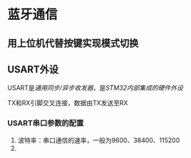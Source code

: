 # 蓝牙通信
用上位机代替按键实现模式切换
---
## USART外设
USART是*通用同步/异步收发器*，是*STM32内部集成的硬件外设*

TX和RX引脚交叉连接，数据由TX发送至RX
### USART串口参数的配置
1. 波特率：串口通信的速率，一般为9600、38400、115200
2. 
  



